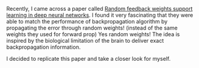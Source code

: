 Recently, I came across a paper called [Random feedback weights support learning
in deep neural networks](https://arxiv.org/abs/1411.0247). 
I found it very fascinating that they were able to match the performance of backpropagation algorithm by propagating the error through random weights! (instead of the same weights they used for forward prop)
 Yes random weights! The idea is inspired by the biological limitation of the brain to deliver exact backpropagation information. 
 
 I decided to replicate this paper and take a closer look for myself. 